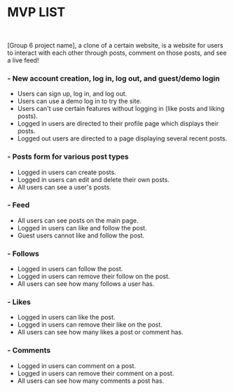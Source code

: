 # MVP LIST
<br>

[Group 6 project name], a clone of a certain website, is a website for users to interact with each other through posts, comment on those posts, and see a live feed!


### - New account creation, log in, log out, and guest/demo login
* Users can sign up, log in, and log out.
* Users can use a demo log in to try the site.
* Users can't use certain features without logging in (like posts and liking posts).
* Logged in users are directed to their profile page which displays their posts.
* Logged out users are directed to a page displaying several recent posts.

### - Posts form for various post types
  - Logged in users can create posts.
  - Logged in users can edit and delete their own posts.
  - All users can see a user's posts.
### - Feed
  - All users can see posts on the main page.
  - Logged in users can like and follow the post.
  - Guest users cannot like and follow the post.
### - Follows
  - Logged in users can follow the post.
  - Logged in users can remove their follow on the post.
  - All users can see how many follows a user has.
### - Likes
  - Logged in users can like the post.
  - Logged in users can remove their like on the post.
  - All users can see how many likes a post or comment has.

### - Comments
  - Logged in users can comment on a post.
  - Logged in users can remove their comment on a post.
  - All users can see how many comments a post has.
